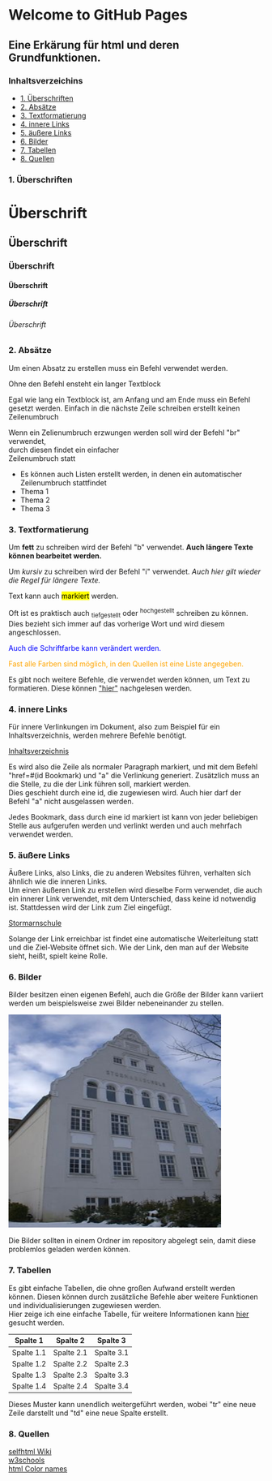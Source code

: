 # Welcome to GitHub Pages

<h2> 
Eine Erkärung für html und deren Grundfunktionen.
</h2>

<h3>
<a id="Inh">Inhaltsverzeichins</a></h3>

<ul>
<li><a href="#Übe">1. Überschriften</a></li>
<li><a href="#Abs">2. Absätze</a></li>
<li><a href="#Fet">3. Textformatierung</a></li>
<li><a href="#Inn">4. innere Links</a></li>
<li><a href="#Äuß">5. äußere Links</a></li>
<li><a href="#Bil">6. Bilder</a></li>
<li><a href="#Tab">7. Tabellen</a></li>
<li><a href="#Que">8. Quellen</a></li>
</ul>

<h3>
<a id="Übe">1. Überschriften</a>
</h3>

<h1>
Überschrift
</h1>


<h2>
Überschrift
</h2>


<h3>
Überschrift
</h3>


<h4>
Überschrift
</h4>


<h5>
Überschrift
</h5>


<h6>
Überschrift
</h6>

<h3>
<a id="Abs">2. Absätze</a>
</h3>

<p>Um einen Absatz zu erstellen muss ein Befehl verwendet werden.</p>

<p>Ohne den Befehl ensteht ein langer Textblock</p>

<p>Egal wie lang ein Textblock ist, am Anfang und am Ende muss ein Befehl gesetzt werden.
Einfach in die nächste Zeile schreiben erstellt
keinen
Zeilenumbruch</p>

<p>Wenn ein Zelienumbruch erzwungen werden soll wird der Befehl "br" verwendet,<br>
durch diesen findet ein einfacher<br>
Zeilenumbruch statt</p>

<ul>
<li>Es können auch Listen erstellt werden, in denen ein automatischer Zeilenumbruch stattfindet</li>
<li>Thema 1</li>
<li>Thema 2</li>
<li>Thema 3</li>
</ul>

<h3>
<a id="Fet">3. Textformatierung</a>
</h3>

<p>Um <b>fett</b> zu schreiben wird der Befehl "b" verwendet. <b>Auch längere Texte können bearbeitet werden.</b></p>

<p>Um <i>kursiv</i> zu schreiben wird der Befehl "i" verwendet. <i>Auch hier gilt wieder die Regel für längere Texte.</i></p>

<p>Text kann auch <mark>markiert</mark> werden.</p>

<p>Oft ist es praktisch auch <sub>tiefgestellt</sub> oder <sup>hochgestellt</sup> schreiben zu können. Dies bezieht sich immer auf das vorherige Wort und wird diesem angeschlossen.</p>

<p style="color:blue;">Auch die Schriftfarbe kann verändert werden.</p>

<p style="color:orange;">Fast alle Farben sind möglich, in den Quellen ist eine Liste angegeben.</p>

<p>Es gibt noch weitere Befehle, die verwendet werden können, um Text zu formatieren. Diese können <a href="http://www.w3schools.com/html/html_formatting.asp">"hier"</a> nachgelesen werden.</p>

<h3>
<a id="Inn">4. innere Links</a>
</h3>

<p>Für innere Verlinkungen im Dokument, also zum Beispiel für ein Inhaltsverzeichnis, werden mehrere Befehle benötigt.</p>

<p><a href="#Inh">Inhaltsverzeichnis</a></p>

<p>Es wird also die Zeile als normaler Paragraph markiert, und mit dem Befehl "href=#(id Bookmark) und "a" die Verlinkung generiert.
Zusätzlich muss an die Stelle, zu die der Link führen soll, markiert werden.<br>
Dies geschieht durch eine id, die zugewiesen wird. Auch hier darf der Befehl "a" nicht ausgelassen werden.</p>

<p>Jedes Bookmark, dass durch eine id markiert ist kann von jeder beliebigen Stelle aus aufgerufen werden und verlinkt werden und auch mehrfach verwendet werden.</p>

<h3>
<a id="Äuß">5. äußere Links</a>
</h3>

<p>Äußere Links, also Links, die zu anderen Websites führen, verhalten sich ähnlich wie die inneren Links.<br>
Um einen äußeren Link zu erstellen wird dieselbe Form verwendet, die auch ein innerer Link verwendet, mit dem Unterschied, dass keine id notwendig ist. Stattdessen wird der Link zum Ziel eingefügt.</p>

<p><a href="http://stormarnschule.de/">Stormarnschule</a></p>

<p>Solange der Link erreichbar ist findet eine automatische Weiterleitung statt und die Ziel-Website öffnet sich. Wie der Link, den man auf der Website sieht, heißt, spielt keine Rolle.</p>

<h3>
<a id="Bil">6. Bilder</a>
</h3>

<p>Bilder besitzen einen eigenen Befehl, auch die Größe der Bilder kann variiert werden um beispielsweise zwei Bilder nebeneinander zu stellen.</p>

<p><img src="images/Bild1.jpg" alt="Bild1" style="width:420px;height:420px;border:0;"></p>

<p>Die Bilder sollten in einem Ordner im repository abgelegt sein, damit diese problemlos geladen werden können.</p>

<h3>
<a id="Tab">7. Tabellen</a>
</h3>

<p>Es gibt einfache Tabellen, die ohne großen Aufwand erstellt werden können. Diesen können durch zusätzliche Befehle aber weitere Funktionen und individualisierungen zugewiesen werden.<br>
Hier zeige ich eine einfache Tabelle, für weitere Informationen kann <a href="http://www.w3schools.com/html/html_tables.asp">hier</a> gesucht werden.</p>

<table>
<thead>
<tr>
<th>Spalte 1</th>
<th align="center">Spalte 2</th>
<th align="center">Spalte 3</th>
</tr>
</thead>
<tbody>
<tr>
<td>Spalte 1.1</td>
<td align="center">Spalte 2.1</td>
<td align="center">Spalte 3.1</td>
</tr>
<tr>
<td>Spalte 1.2</td>
<td align="center">Spalte 2.2</td>
<td align="center">Spalte 2.3</td>
</tr>
<tr>
<td>Spalte 1.3</td>
<td align="center">Spalte 2.3</td>
<td align="center">Spalte 3.3</td>
</tr>
<tr>
<td>Spalte 1.4</td>
<td align="center">Spalte 2.4</td>
<td align="center">Spalte 3.4</td>
</tr>
</tbody>
</table>

<p>Dieses Muster kann unendlich weitergeführt werden, wobei "tr" eine neue Zeile darstellt und "td" eine neue Spalte erstellt.</p>

<h3>
<a id="Que">8. Quellen</a>
</h3>

<p><a href="https://wiki.selfhtml.org/wiki/Startseite">selfhtml Wiki</a><br>
<a Href="http://www.w3schools.com/">w3schools</a><br>
<a Href="http://www.w3schools.com/colors/colors_names.asp">html Color names</a>
